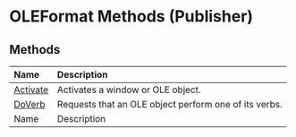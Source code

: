 
# OLEFormat Methods (Publisher)

## Methods



|**Name**|**Description**|
|:-----|:-----|
| [Activate](43c01633-f624-c5ef-ba2c-d1ff62e91ec5.md)|Activates a window or OLE object.|
| [DoVerb](c4bca1f2-a3dd-0c49-1268-40e68e1fcef0.md)|Requests that an OLE object perform one of its verbs.|
|Name|Description|
